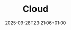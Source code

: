 ---
title: "Cloud"
description: "Cloud-Infrastruktur, Plattformen und Betriebspraktiken."
draft: false
date: "2025-09-28T23:21:06+01:00"
url: "schlagwort/cloud"
---